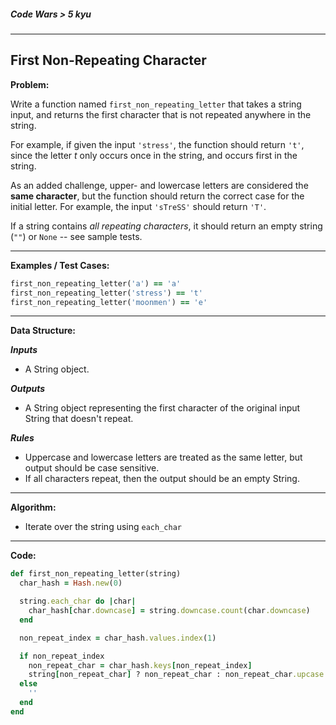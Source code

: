 ##### Code Wars > 5 kyu

---

## First Non-Repeating Character

**Problem:**  

Write a function named `first_non_repeating_letter` that takes a string input, and returns the first character that is not repeated anywhere in the string.

For example, if given the input `'stress'`, the function should return `'t'`, since the letter *t* only occurs once in the string, and occurs first in the string.

As an added challenge, upper- and lowercase letters are considered the **same character**, but the function should return the correct case for the initial letter. For example, the input `'sTreSS'` should return `'T'`.

If a string contains *all repeating characters*, it should return an empty string (`""`) or `None` -- see sample tests.

---

**Examples / Test Cases:**  

```ruby
first_non_repeating_letter('a') == 'a'
first_non_repeating_letter('stress') == 't'
first_non_repeating_letter('moonmen') == 'e'
```

---

**Data Structure:**  

**_Inputs_**

* A String object.

**_Outputs_**

* A String object representing the first character of the original input String that doesn't repeat.

**_Rules_**

* Uppercase and lowercase letters are treated as the same letter, but output should be case sensitive.
* If all characters repeat, then the output should be an empty String.

---

**Algorithm:**  

* Iterate over the string using `each_char`

---

**Code:**

```ruby
def first_non_repeating_letter(string)
  char_hash = Hash.new(0)

  string.each_char do |char|
    char_hash[char.downcase] = string.downcase.count(char.downcase)
  end

  non_repeat_index = char_hash.values.index(1)

  if non_repeat_index
    non_repeat_char = char_hash.keys[non_repeat_index]
    string[non_repeat_char] ? non_repeat_char : non_repeat_char.upcase
  else
    ''
  end
end
```


